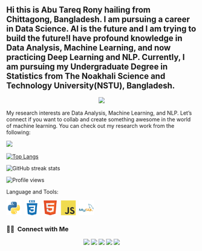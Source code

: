 ##  Hi this is Abu Tareq Rony hailing from Chittagong, Bangladesh. I am pursuing a career in Data Science. AI is the future and I am trying to build the future!I have profound knowledge in Data Analysis, Machine Learning, and now practicing Deep Learning and NLP. Currently, I am pursuing my Undergraduate Degree in Statistics from The Noakhali Science and Technology University(NSTU), Bangladesh. 

<div id="header" align="center">
  <img src="https://media.giphy.com/media/M9gbBd9nbDrOTu1Mqx/giphy.gif" width="150"/>
</div>

My research interests are Data Analysis, Machine Learning, and NLP. Let’s connect if you want to collab and create something awesome in the world of machine learning. You can check out my research work from the following:

<a href="https://www.researchgate.net/profile/Mohammad-Abu-Rony"><img src="https://img.shields.io/badge/-@Mohammad Abu Tareq Rony-E4405F?style=flat&logo=researchgate&logoColor=white"/></a>

[![Top Langs](https://github-readme-stats.vercel.app/api/top-langs/?username=Abu-Tareq-Rony)](https://github.com/anuraghazra/github-readme-stats)

![GitHub streak stats](https://github-readme-streak-stats.herokuapp.com/?user=Abu-Tareq-Rony)  

![Profile views](https://gpvc.arturio.dev/Abu-Tareq-Rony)  

Language and Tools:

<div>
 
  <img src="https://github.com/devicons/devicon/blob/master/icons/python/python-original.svg" title="python" alt="python" width="40" height="40"/>&nbsp;
  <img src="https://github.com/devicons/devicon/blob/master/icons/css3/css3-plain-wordmark.svg"  title="CSS3" alt="CSS" width="40" height="40"/>&nbsp;
  <img src="https://github.com/devicons/devicon/blob/master/icons/html5/html5-original.svg" title="HTML5" alt="HTML" width="40" height="40"/>&nbsp;
  <img src="https://github.com/devicons/devicon/blob/master/icons/javascript/javascript-original.svg" title="JavaScript" alt="JavaScript" width="40" height="40"/>&nbsp;
  <img src="https://github.com/devicons/devicon/blob/master/icons/mysql/mysql-original-wordmark.svg" title="MySQL"  alt="MySQL" width="40" height="40"/>&nbsp;

</div>


### 🤝🏻 &nbsp;Connect with Me

<p align="center">
<a href="https://instagram.com/Abu Tareq Rony"><img src="https://img.shields.io/badge/-Abu Tareq Rony-E4405F?style=flat&logo=Instagram&logoColor=white"/></a>
<a href="https://facebook.com/Abu Tareq Rony"><img src="https://img.shields.io/badge/-Abu Tareq Rony-1877F2?style=flat&logo=Facebook&logoColor=white"/></a>
<a href="https://fiverr.com/abutareqrony"><img src="https://img.shields.io/badge/-abutareqrony-1877F2?style=flat&logo=Fiverr&logoColor=white"/></a>
<a href="https://medium.com/abutareqrony"><img src="https://img.shields.io/badge/-abutareqrony-1877F2?style=flat&logo=Medium&logoColor=white"/></a>
<a href="https://www.linkedin.com/abutareqrony"><img src="https://img.shields.io/badge/-abutareqrony-1877F2?style=flat&logo=linkedin&logoColor=white"/></a>
</p>







